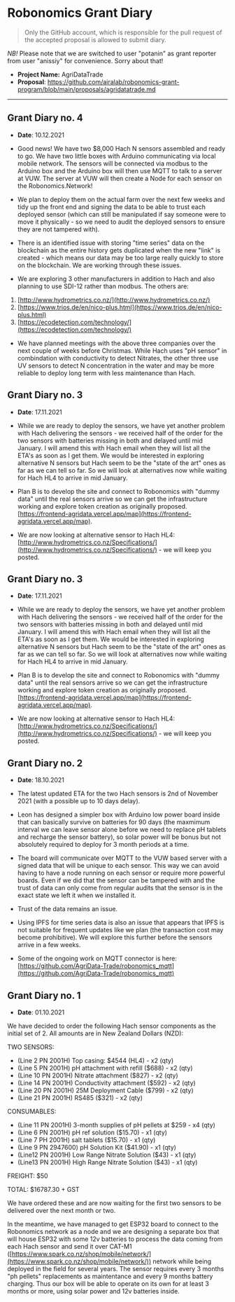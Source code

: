 # Robonomics Grant Diary

> Only the GitHub account, which is responsible for the pull request of the accepted proposal is allowed to submit diary.

*NB!* Please note that we are switched to user "potanin" as grant reporter from user "anissiy" for convenience. Sorry about that!

* **Project Name:** AgriDataTrade
* **Proposal**: https://github.com/airalab/robonomics-grant-program/blob/main/proposals/agridatatrade.md

---
## Grant Diary no. 4

* **Date**: 10.12.2021

* Good news! We have two $8,000 Hach N sensors assembled and ready to go. We have two little boxes with Arduino communicating via local mobile network. The sensors will be connected via modbus to the Arduino box and the Arduino box will then use MQTT to talk to a server at VUW. The server at VUW will then create a Node for each sensor on the Robonomics.Network!

* We plan to deploy them on the actual farm over the next few weeks and tidy up the front end and signing the data to be able to trust each deployed sensor (which can still be manipulated if say someone were to move it physically - so we need to audit the deployed sensors to ensure they are not tampered with).

* There is an identified issue with storing "time series" data on the blockchain as the entire history gets duplicated when the new "link" is created - which means our data may be too large really quickly to store on the blockchain. We are working through these issues.

* We are exploring 3 other manufacturers in addition to Hach and also planning to use SDI-12 rather than modbus. The others are:

1. [http://www.hydrometrics.co.nz/](http://www.hydrometrics.co.nz/)
2. [https://www.trios.de/en/nico-plus.html](https://www.trios.de/en/nico-plus.html)
3. [https://ecodetection.com/technology/](https://ecodetection.com/technology/)

* We have planned meetings with the above three companies over the next couple of weeks before Christmas. While Hach uses "pH sensor" in combindation with conductivity to detect Nitrates, the other three use UV sensors to detect N concentration in the water and may be more reliable to deploy long term with less maintenance than Hach.

## Grant Diary no. 3

* **Date**: 17.11.2021

* While we are ready to deploy the sensors, we have yet another problem with Hach delivering the sensors - we received half of the order for the two sensors with batteries missing in both and delayed until mid January. I will amend this with Hach email when they will list all the ETA's as soon as I get them. We would be interested in exploring alternative N sensors but Hach seem to be the "state of the art" ones as far as we can tell so far. So we will look at alternatives now while waiting for Hach HL4 to arrive in mid January.

* Plan B is to develop the site and connect to Robonomics with "dummy data" until the real sensors arrive so we can get the infrastructure working and explore token creation as originally proposed. [https://frontend-agridata.vercel.app/map](https://frontend-agridata.vercel.app/map).

* We are now looking at alternative sensor to Hach HL4: [http://www.hydrometrics.co.nz/Specifications/](http://www.hydrometrics.co.nz/Specifications/) - we will keep you posted.

## Grant Diary no. 3

* **Date**: 17.11.2021

* While we are ready to deploy the sensors, we have yet another problem with Hach delivering the sensors - we received half of the order for the two sensors with batteries missing in both and delayed until mid January. I will amend this with Hach email when they will list all the ETA's as soon as I get them. We would be interested in exploring alternative N sensors but Hach seem to be the "state of the art" ones as far as we can tell so far. So we will look at alternatives now while waiting for Hach HL4 to arrive in mid January.

* Plan B is to develop the site and connect to Robonomics with "dummy data" until the real sensors arrive so we can get the infrastructure working and explore token creation as originally proposed. [https://frontend-agridata.vercel.app/map](https://frontend-agridata.vercel.app/map).

* We are now looking at alternative sensor to Hach HL4: [http://www.hydrometrics.co.nz/Specifications/](http://www.hydrometrics.co.nz/Specifications/) - we will keep you posted.

## Grant Diary no. 2

* **Date**: 18.10.2021

* The latest updated ETA for the two Hach sensors is 2nd of November 2021 (with a possible up to 10 days delay).
* Leon has designed a simpler box with Arduino low power board inside that can basically survive on batteries for 90 days (the maxmimum interval we can leave sensor alone before we need to replace pH tablets and recharge the sensor battery), so solar power will be bonus but not absolutely required to deploy for 3 month periods at a time.
* The board will communicate over MQTT to the VUW based server with a signed data that will be unique to each sensor. This way we can avoid having to have a node running on each sensor or require more powerful boards. Even if we did that the sensor can be tampered with and the trust of data can only come from regular audits that the sensor is in the exact state we left it when we installed it.
* Trust of the data remains an issue.
* Using IPFS for time series data is also an issue that appears that IPFS is not suitable for frequent updates like we plan (the transaction cost may become prohibitive). We will explore this further before the sensors arrive in a few weeks.
* Some of the ongoing work on MQTT connector is here: [https://github.com/AgriData-Trade/robonomics_mqtt](https://github.com/AgriData-Trade/robonomics_mqtt)

## Grant Diary no. 1

* **Date**: 01.10.2021

We have decided to order the following Hach sensor components as the initial set of 2. All amounts are in New Zealand Dollars (NZD):

TWO SENSORS:

* (Line 2 PN 2001H) Top casing: $4544 (HL4) - x2 (qty)
* (Line 5 PN 2001H) pH attachment with refill ($688) - x2 (qty)
* (Line 10 PN 2001H) Nitrate attachment ($827) - x2 (qty)
* (Line 14 PN 2001H) Conductivity attachment ($592) - x2 (qty)
* (Line 20 PN 2001H) 25M Deployment Cable ($799) - x2 (qty)
* (Line 21 PN 2001H) RS485 ($321) - x2 (qty)

CONSUMABLES:

* (Line 11 PN 2001H) 3-month supplies of pH pellets at $259 - x4 (qty)
* (Line 6 PN 2001H) pH ref solution ($15.70) - x1 (qty)
* (Line 7 PH 2001H) salt tablets ($15.70) - x1 (qty)
* (Line 9 PN 2947600) pH Solution Kit ($41.90) - x1 (qty)
* (Line12 PN 2001H) Low Range Nitrate Solution ($43) - x1 (qty)
* (Line13 PN 2001H) High Range Nitrate Solution ($43) - x1 (qty)

FREIGHT: $50

TOTAL: $16787.30 + GST

We have ordered these and are now waiting for the first two sensors to be delivered over the next month or two.

In the meantime, we have managed to get ESP32 board to connect to the Robonomics network as a node and we are designing a separate box that will house ESP32 with some 12v batteries to process the data coming from each Hach sensor and send it over CAT-M1 ([https://www.spark.co.nz/shop/mobile/network/](https://www.spark.co.nz/shop/mobile/network/)) network while being deployed in the field for several years. The sensor requires every 3 months "ph pellets" replacements as maintentance and every 9 months battery charging. Thus our box will be able to operate on its own for at least 3 months or more, using solar power and 12v batteries inside.
